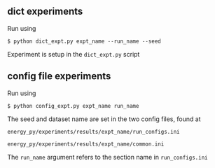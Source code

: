## dict experiments

Run using

`$ python dict_expt.py expt_name --run_name --seed`

Experiment is setup in the `dict_expt.py` script

## config file experiments

Run using

`$ python config_expt.py expt_name run_name`

The seed and dataset name are set in the two config files, found at

`energy_py/experiments/results/expt_name/run_configs.ini`

`energy_py/experiments/results/expt_name/common.ini`

The `run_name` argument refers to the section name in `run_configs.ini`
